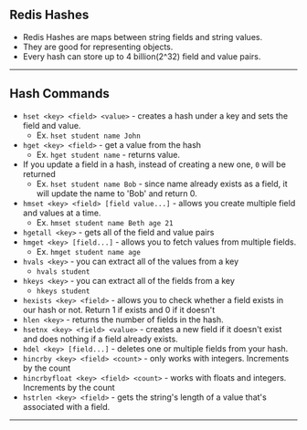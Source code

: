 ## Redis Hashes
- Redis Hashes are maps between string fields and string values.
- They are good for representing objects.
- Every hash can store up to 4 billion(2^32) field and value pairs.
---

## Hash Commands
- `hset <key> <field> <value>` - creates a hash under a key and sets the field and value.
  - Ex. `hset student name John`
- `hget <key> <field>` - get a value from the hash
  - Ex. `hget student name` - returns value.
- If you update a field in a hash, instead of creating a new one, `0` will be returned
  - Ex. `hset student name Bob` - since name already exists as a field, it will update the name to 'Bob' and return 0.
- `hmset <key> <field> [field value...]` - allows you create multiple field and values at a time.
  - Ex. `hmset student name Beth age 21`
- `hgetall <key>` - gets all of the field and value pairs 
- `hmget <key> [field...]` - allows you to fetch values from multiple fields.
  - Ex. `hmget student name age`
- `hvals <key>` - you can extract all of the values from a key
  - `hvals student`
- `hkeys <key>` - you can extract all of the fields from a key
  - `hkeys student`
- `hexists <key> <field>` - allows you to check whether a field exists in our hash or not. Return 1 if exists and 0 if it doesn't
- `hlen <key>` - returns the number of fields in the hash.
- `hsetnx <key> <field> <value>` - creates a new field if it doesn't exist and does nothing if a field already exists.
- `hdel <key> [field...]` - deletes one or multiple fields from your hash.
- `hincrby <key> <field> <count>` - only works with integers. Increments by the count
- `hincrbyfloat <key> <field> <count>` - works with floats and integers. Increments by the count
- `hstrlen <key> <field>` - gets the string's length of a value that's associated with a field.
---